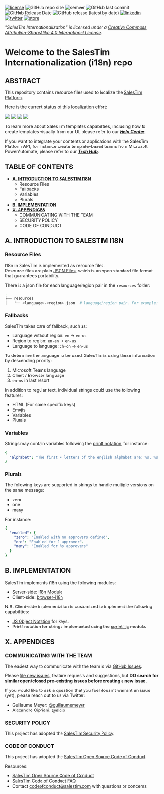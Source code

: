 [![license](https://img.shields.io/badge/License-CC%20BY--SA%204.0-yellow?style=flat)](https://creativecommons.org/licenses/by-sa/4.0/)
![GitHub repo size](https://img.shields.io/github/repo-size/salestim/internationalization)
![semver](https://img.shields.io/badge/semver-2.0.0-green?style=flat)
![GitHub last commit](https://img.shields.io/github/last-commit/salestim/internationalization)
![GitHub Release Date](https://img.shields.io/github/release-date/salestim/internationalization)
![GitHub release (latest by date)](https://img.shields.io/github/v/release/salestim/internationalization)
[![linkedin](https://img.shields.io/badge/follow-@salestim-blue?logo=linkedin&logoColor=white)](https://www.linkedin.com/company/salestim/)
[![twitter](https://img.shields.io/badge/follow-@salestim-blue?logo=twitter&logoColor=white)](https://twitter.com/intent/follow?screen_name=salestimcrm)
[![store](https://img.shields.io/badge/visit-SalesTim%20Template%20Store-black?logo=microsoft-teams&logoColor=white)](https://store.salestim.com)

*"SalesTim Internationalization" is licensed under a [Creative Commons Attribution-ShareAlike 4.0 International License](http://creativecommons.org/licenses/by-sa/4.0/).*

# Welcome to the SalesTim Internationalization (i18n) repo

## ABSTRACT

This repository contains resource files used to localize the [SalesTim Platform](https://www.salestim.com).  

Here is the current status of this localization effort:  

[![](https://img.shields.io/static/v1?label=en-us&message=100%&color=success)](https://github.com/SalesTim/internationalization/blob/master/resources/en-us.json)
[![](https://img.shields.io/static/v1?label=fr-fr&message=100%&color=success)](https://github.com/SalesTim/internationalization/blob/master/resources/fr-fr.json)
[![](https://img.shields.io/static/v1?label=es-es&message=90%&color=important)](https://github.com/SalesTim/internationalization/blob/master/resources/es-es.json)
[![](https://img.shields.io/static/v1?label=de-de&message=0%&color=informational)](https://github.com/SalesTim/internationalization/blob/master/resources/de-de.json)

To learn more about SalesTim templates capabilities, including how to create templates visually from our UI, please refer to our ***[Help Center](https://help.salestim.com/)***.

If you want to integrate your contents or applications with the SalesTim Platform API, for instance create template-based teams from Microsoft PowerAutomate, please refer to our ***[Tech Hub](https://developers.salestim.com/)***.

## TABLE OF CONTENTS

- **[A. INTRODUCTION TO SALESTIM I18N](#a-introduction-to-salestim-i18n)**
  - Resource Files
  - Fallbacks
  - Variables
  - Plurals
- **[B. IMPLEMENTATION](#b-implementation)**
- **[X. APPENDICES](#x-appendices)**
  - COMMUNICATING WITH THE TEAM
  - SECURITY POLICY
  - CODE OF CONDUCT

## A. INTRODUCTION TO SALESTIM I18N

### Resource Files

I18n in SalesTim is implemented as resource files.  
Resource files are plain [JSON Files](https://en.wikipedia.org/wiki/JSON), which is an open standard file format that guarantees portability.  

There is a json file for each language/region pair in the `resources` folder:
```sh
.
├── resources
│   └── <language>-<region>.json  # language/region pair. For example: "en-us".
```

### Fallbacks

SalesTim takes care of fallback, such as:
- Language without region: ```en``` -> ```en-us```
- Region to region: ```en-en``` -> ```en-us```
- Language to language: ```zh-cn``` -> ```en-us```

To determine the language to be used, SalesTim is using these information by descending priority:
1. Microsoft Teams language
2. Client / Browser language
3. ``` en-us ``` in last resort

In addition to regular text, individual strings could use the following features:
- HTML (For some specific keys)
- Emojis
- Variables
- Plurals

### Variables

Strings may contain variables following the [printf notation](https://en.wikipedia.org/wiki/Printf_format_string), for instance:
```yaml
{
  "alphabet": "The first 4 letters of the english alphabet are: %s, %s, %s and %s"
}
```

### Plurals

The following keys are supported in strings to handle multiple versions on the same message:
* zero
* one
* many

For instance:
```yaml
{
  "enabled": {
    "zero": "Enabled with no approvers defined",
    "one": "Enabled for 1 approver",
    "many": "Enabled for %s approvers"
  }
}
```

## B. IMPLEMENTATION

SalesTim implements i18n using the following modules:
- Server-side: [i18n Module](https://www.npmjs.com/package/i18n)
- Client-side: [browser-i18n](https://www.npmjs.com/package/browser-i18n)

N.B: Client-side implementation is customized to implement the following capabilities:
- [JS Object Notation](https://en.wikipedia.org/wiki/JSON) for keys.
- Printf notation for strings implemented using the [sprintf-js](https://www.npmjs.com/package/sprintf-js) module.

## X. APPENDICES

### COMMUNICATING WITH THE TEAM

The easiest way to communicate with the team is via [GitHub Issues](https://github.com/SalesTim/internationalization/issues/).

Please [file new issues](https://github.com/SalesTim/internationalization/issues/new/choose), feature requests and suggestions, but **DO search for similar open/closed pre-existing issues before creating a new issue.**

If you would like to ask a question that you feel doesn't warrant an issue (yet), please reach out to us via Twitter:

- Guillaume Meyer: [@guillaumemeyer](https://twitter.com/guillaumemeyer)
- Alexandre Cipriani: [@alcip](https://twitter.com/alcip)

### SECURITY POLICY

This project has adopted the [SalesTim Security Policy](https://developers.salestim.com/platform/securitypolicy.html).

### CODE OF CONDUCT

This project has adopted the [SalesTim Open Source Code of Conduct](https://codeofconduct.salestim.com).

Resources:
- [SalesTim Open Source Code of Conduct](https://codeofconduct.salestim.com/)
- [SalesTim Code of Conduct FAQ](https://codeofconduct.salestim.com/faq/)
- Contact [codeofconduct@salestim.com](mailto:codeofconduct@salestim.com) with questions or concerns
